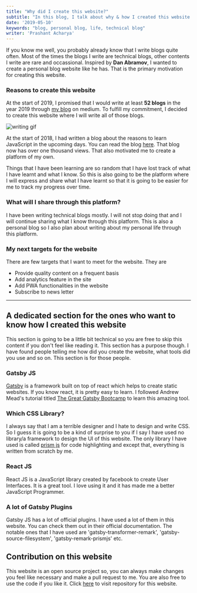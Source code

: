 ```yaml
---
title: "Why did I create this website?"
subtitle: "In this blog, I talk about why & how I created this website and how do I plan to take it further."
date: '2019-05-10'
keywords: "blog, personal blog, life, technical blog"
writer: 'Prashant Acharya'
---
```


If you know me well, you probably already know that I write blogs quite often. Most of the times the blogs I write are technical blogs, other contents I write are rare and occassional. Inspired by **Dan Abramov**, I wanted to create a personal blog website like he has. That is the primary motivation for creating this website.

### Reasons to create this website
At the start of 2019, I promised that I would write at least **52 blogs** in the year 2019 through [my blog](https://medium.com/@Prashacharya/looking-back-at-2018-with-commitments-for-2019-100-hrs-work-week-c5e068ed344e) on medium. To fulfill my commitment, I decided to create this website where I will write all of those blogs.

![writing gif](https://media.giphy.com/media/nGtOFccLzujug/giphy.gif)

At the start of 2018, I had written a blog about the reasons to learn JavaScript in the upcoming days. You can read the blog [here](https://medium.com/@Prashacharya/should-you-learn-javascript-in-2018-dd61cc777bba). That blog now has over one thousand views. That also motivated me to create a platform of my own.

Things that I have been learning are so random that I have lost track of what I have learnt and what I know. So this is also going to be the platform where I will express and share what I have learnt so that it is going to be easier for me to track my progress over time.

### What will I share through this platform?
I have been writing technical blogs mostly. I will not stop doing that and I will continue sharing what I know through this platform. This is also a personal blog so I also plan about writing about my personal life through this platform.

### My next targets for the website
There are few targets that I want to meet for the website. They are
* Provide quality content on a frequent basis
* Add analytics feature in the site
* Add PWA functionalities in the website
* Subscribe to news letter

---
## A dedicated section for the ones who want to know how I created this website

This section is going to be a little bit technical so you are free to skip this content if you don't feel like reading it. This section has a purpose though. I have found people telling me how did you create the website, what tools did you use and so on. This section is for those people.

### Gatsby JS
[Gatsby](https://gatsbyjs.org) is a framework built on top of react which helps to create static websites. If you know react, it is pretty easy to learn. I followed Andrew Mead's tutorial titled [The Great Gatsby Bootcamp](https://www.youtube.com/watch?v=8t0vNu2fCCM&t=15915s) to learn this amazing tool.

### Which CSS Library?
I always say that I am a terrible designer and I hate to design and write CSS. So I guess it is going to be a kind of surprise to you if I say I have used no library/a framework to design the UI of this website. The only library I have used is called [prism js](https://prismjs.com/) for code highlighting and except that, everything is written from scratch by me.

### React JS
React JS is a JavaScript library created by facebook to create User Interfaces. It is a great tool. I love using it and it has made me a better JavaScript Programmer.

### A lot of Gatsby Plugins
Gatsby JS has a lot of official plugins. I have used a lot of them in this website. You can check them out in their official documentation. The notable ones that I have used are 'gatsby-transformer-remark', 'gatsby-source-filesystem', 'gatsby-remark-prismjs' etc.


## Contribution on this website
This website is an open source project so, you can always make changes you feel like necessary and make a pull request to me. You are also free to use the code if you like it. Click [here](https://github.com/Prashant-Acharya/BigOmega) to visit repository for this website.
